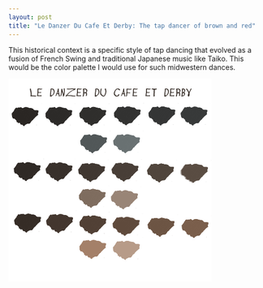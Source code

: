 ```yaml
---
layout: post
title: "Le Danzer Du Cafe Et Derby: The tap dancer of brown and red"
---
```

This historical context is a specific style of tap dancing that evolved as a fusion of French Swing and traditional Japanese music like Taiko. This would be the color palette I would use for such midwestern dances.

![Midwestern Japanese Tap](https://github.com/LWFlouisa/PinPalette/blob/main/Images/ledanzerducafeetderby.png?raw=true)
